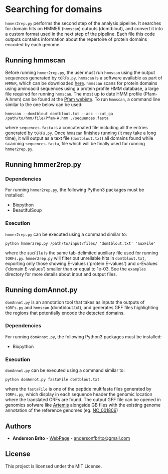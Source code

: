 # Searching for domains

`hmmer2rep.py` performs the second step of the analysis pipeline. It searches for domain hits on HMMER (`hmmscan`) outputs (domtblout), and convert it into a custom format used in the next step of the pipeline. Each file this code outputs contains information about the repertoire of protein domains encoded by each genome.

## Running hmmscan

Before running `hmmer2rep.py`, the user must run `hmmscan` using the output sequences generated by `tORFs.py`. `hmmscan` is a software available as part of `HMMER`, which can be downloaded [here](http://hmmer.org/download.html). `hmmscan` scans for protein domains using aminoacid sequences using a protein profile HMM database, a large file required for running `hmmscan`. The most up to date HMM profile (Pfam-A.hmm) can be found at the [Pfam webiste](http://bit.ly/2BUXaWV). To run `hmmscan`, a command line similar to the one below can be used:

```
hmmscan --domtblout domtblout.txt --acc --cut_ga /path/to/hmm/file/Pfam-A.hmm ./sequences.fasta
```

where `sequences.fasta` is a concatenated file including all the entries generated by `tORFs.py`. Once `hmmscan` finishes running (it may take a long time), it will output as a text file (`domtblout.txt`) all domains found while scanning `sequences.fasta`, file which will be finally used for running `hmmer2rep.py`.

## Running hmmer2rep.py

### Dependencies

For running `hmmer2rep.py`, the following Python3 packages must be installed:

* Biopython
* BeautifulSoup

### Execution

`hmmer2rep.py` can be executed using a command similar to:

```
python hmmer2rep.py /path/to/input/files/ 'domtblout.txt' 'auxFile'
```

where the `auxFile` is the same tab-delimited auxiliary file used for running `tORFs.py`. `hmmer2rep.py` will filter out unreliable hits in `domtblout.txt`, exporting only those showing E-values ('protein E-values') and c-Evalues ('domain E-values') smaller than or equal to 1e-03. See the `examples` directory for more details about input and output files.

## Running domAnnot.py

`domAnnot.py` is an annotation tool that takes as inputs the outputs of `tORFs.py` and `hmmscan` (domtblout.txt), and generates GFF files highlighting the regions that potentially encode the detected domains.

### Dependencies

For running `domAnnot.py`, the following Python3 packages must be installed:

* Biopython

### Execution

`domAnnot.py` can be executed using a command similar to:

```
python domAnnot.py fastaFile domtblout.txt
```

where the `fastaFile` is one of the peptide multifasta files generated by `tORFs.py`, which display in each sequence header the genomic location where the translated ORFs are found. The output GFF file can be opened in genomics sofware like [Artemis](https://www.sanger.ac.uk/science/tools/artemis) alongside GB files with the existing genome annotation of the reference genomes (eg. [NC_001806](https://www.ncbi.nlm.nih.gov/nuccore/NC_001806))

## Authors

* **Anderson Brito** - [WebPage](https://andersonbrito.github.io/) - andersonfbrito@gmail.com

## License

This project is licensed under the MIT License.

<!---
--->
